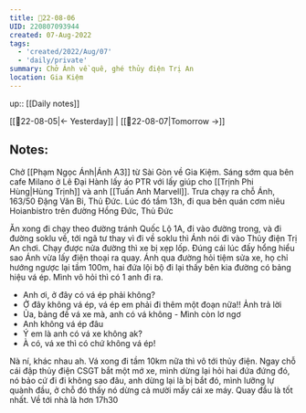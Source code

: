```yaml
---
title: 📝22-08-06
UID: 220807093944
created: 07-Aug-2022
tags:
  - 'created/2022/Aug/07'
  - 'daily/private'
summary: Chở Ánh về quê, ghé thủy điện Trị An
location: Gia Kiệm
---
```


up:: [[Daily notes]]

[[📝22-08-05|<- Yesterday]] | [[📝22-08-07|Tomorrow ->]]

## Notes:
 Chở [[Phạm Ngọc Ánh|Ánh A3]] từ Sài Gòn về Gia Kiệm. Sáng sớm qua bên cafe Milano ở Lê Đại Hành lấy áo PTR với lấy giúp cho [[Trịnh Phi Hùng|Hùng Trịnh]] và anh [[Tuấn Anh Marvell]]. Trưa chạy ra chỗ Ánh, 163/50 Đặng Văn Bi, Thủ Đức. Lúc đó tầm 13h, đi qua bên quán cơm niêu Hoianbistro trên đường Hồng Đức, Thủ Đức
 
Ăn xong đi chạy theo đường tránh Quốc Lộ 1A, đi vào đường trong, và đi đường soklu về, tới ngã tư thay vì đi về soklu thì Ánh nói đi vào Thủy điện Trị An chơi. Chạy được nửa đường thì xe bị xẹp lốp. Đúng cái lúc đấy hổng hiểu sao Ánh vừa lấy điện thoại ra quay. Ánh qua đường hỏi tiệm sửa xe, họ chỉ hướng ngược lại tầm 100m, hai đứa lội bộ đi lại thấy bên kia đường có bảng hiệu vá ép. Mình vô hỏi thì có 1 anh đi ra.
- Anh ơi, ở đây có vá ép phải không? 
- Ở đây không vá ép, vá ép em phải đi thêm một đoạn nữa!! Ảnh trả lời
- Ủa, bảng đề vá xe mà, anh có vá không - Mình còn lơ ngơ
- Anh không vá ép đâu
- Ý em là anh có vá xe không ak?
- À có, vá xe thì có chứ không vá ép!

Nà ní, khác nhau ah. Vá xong đi tầm 10km nữa thì vô tới thủy điện. Ngay chỗ cái đập thủy điện CSGT bắt một mớ xe, mình dừng lại hỏi hai đứa đứng đó, nó bảo cứ đi đi không sao đâu, anh dừng lại là bị bắt đó, mình lưỡng lự quành đầu, ở chỗ đó thấy nó dừng cả mười mấy cái xe máy. Quay đầu là tốt nhất.
Về tới nhà là hơn 17h30
